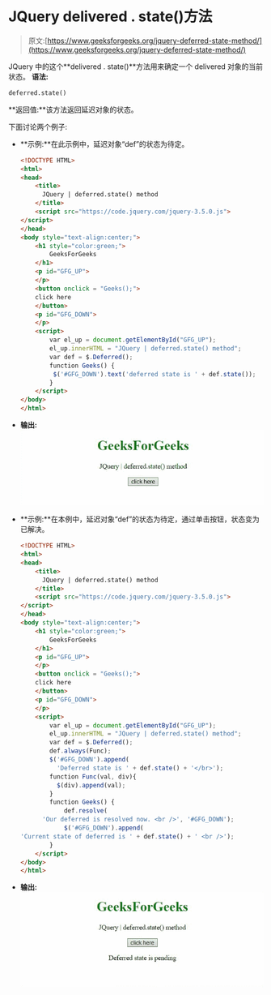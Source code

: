 # JQuery delivered . state()方法

> 原文:[https://www.geeksforgeeks.org/jquery-deferred-state-method/](https://www.geeksforgeeks.org/jquery-deferred-state-method/)

JQuery 中的这个**delivered . state()**方法用来确定一个 delivered 对象的当前状态。
**语法:**

```html
deferred.state()

```

**返回值:**该方法返回延迟对象的状态。

下面讨论两个例子:

*   **示例:**在此示例中，延迟对象“def”的状态为待定。

    ```html
    <!DOCTYPE HTML> 
    <html>  
    <head> 
        <title> 
          JQuery | deferred.state() method
        </title>
        <script src="https://code.jquery.com/jquery-3.5.0.js">
    </script> 
    </head>   
    <body style="text-align:center;">
        <h1 style="color:green;">  
            GeeksForGeeks  
        </h1> 
        <p id="GFG_UP"> 
        </p>
        <button onclick = "Geeks();">
        click here
        </button>
        <p id="GFG_DOWN"> 
        </p>
        <script> 
            var el_up = document.getElementById("GFG_UP");
            el_up.innerHTML = "JQuery | deferred.state() method";
            var def = $.Deferred();
            function Geeks() {
             $('#GFG_DOWN').text('deferred state is ' + def.state());
            } 
        </script> 
    </body>   
    </html>
    ```

*   **输出:**
    ![](img/87fdeef3bcc8bd8179a18b61a4704aa4.png)

*   **示例:**在本例中，延迟对象“def”的状态为待定，通过单击按钮，状态变为已解决。

    ```html
    <!DOCTYPE HTML> 
    <html>  
    <head> 
        <title> 
          JQuery | deferred.state() method
        </title>
        <script src="https://code.jquery.com/jquery-3.5.0.js">
    </script> 
    </head>   
    <body style="text-align:center;">
        <h1 style="color:green;">  
            GeeksForGeeks  
        </h1> 
        <p id="GFG_UP"> 
        </p>
        <button onclick = "Geeks();">
        click here
        </button>
        <p id="GFG_DOWN"> 
        </p>
        <script> 
            var el_up = document.getElementById("GFG_UP");
            el_up.innerHTML = "JQuery | deferred.state() method";
            var def = $.Deferred();
            def.always(Func);
            $('#GFG_DOWN').append(
              'Deferred state is ' + def.state() + '</br>');
            function Func(val, div){
              $(div).append(val);
            }
            function Geeks() {
                def.resolve(
          'Our deferred is resolved now. <br />', '#GFG_DOWN');
                $('#GFG_DOWN').append( 
    'Current state of deferred is ' + def.state() + ' <br />');
            } 
        </script> 
    </body>   
    </html>
    ```

*   **输出:**
    ![](img/ed19f4379c212b520959a14447f85876.png)